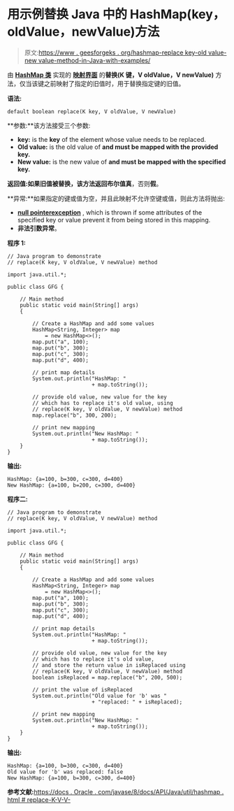 # 用示例替换 Java 中的 HashMap(key，oldValue，newValue)方法

> 原文:[https://www . geesforgeks . org/hashmap-replace key-old value-new value-method-in-Java-with-examples/](https://www.geeksforgeeks.org/hashmap-replacekey-oldvalue-newvalue-method-in-java-with-examples/)

由 **[HashMap 类](https://www.geeksforgeeks.org/java-util-hashmap-in-java/)** 实现的 **[映射界面](https://www.geeksforgeeks.org/map-interface-java-examples/)** 的**替换(K 键，V oldValue，V newValue)** 方法，仅当该键之前映射了指定的旧值时，用于替换指定键的旧值。

**语法:**

```
default boolean replace(K key, V oldValue, V newValue)

```

**参数:**该方法接受三个参数:

*   **key:** is the **key** of the element whose value needs to be replaced.
*   **Old value:** is the old value of **and must be mapped with the provided key.**
*   **New value:** is the new value of **and must be mapped with the specified key.**

**返回值:**如果旧值被替换，该方法返回布尔值**真**，否则**假**。

**异常:**如果指定的键或值为空，并且此映射不允许空键或值，则此方法将抛出:

*   **[null pointerexception](https://www.geeksforgeeks.org/null-pointer-exception-in-java/)** , which is thrown if some attributes of the specified key or value prevent it from being stored in this mapping.
*   **非法引数异常**。

**程序 1:**

```
// Java program to demonstrate
// replace(K key, V oldValue, V newValue) method

import java.util.*;

public class GFG {

    // Main method
    public static void main(String[] args)
    {

        // Create a HashMap and add some values
        HashMap<String, Integer> map
            = new HashMap<>();
        map.put("a", 100);
        map.put("b", 300);
        map.put("c", 300);
        map.put("d", 400);

        // print map details
        System.out.println("HashMap: "
                           + map.toString());

        // provide old value, new value for the key
        // which has to replace it's old value, using
        // replace(K key, V oldValue, V newValue) method
        map.replace("b", 300, 200);

        // print new mapping
        System.out.println("New HashMap: "
                           + map.toString());
    }
}
```

**输出:**

```
HashMap: {a=100, b=300, c=300, d=400}
New HashMap: {a=100, b=200, c=300, d=400}

```

**程序二:**

```
// Java program to demonstrate
// replace(K key, V oldValue, V newValue) method

import java.util.*;

public class GFG {

    // Main method
    public static void main(String[] args)
    {

        // Create a HashMap and add some values
        HashMap<String, Integer> map
            = new HashMap<>();
        map.put("a", 100);
        map.put("b", 300);
        map.put("c", 300);
        map.put("d", 400);

        // print map details
        System.out.println("HashMap: "
                           + map.toString());

        // provide old value, new value for the key
        // which has to replace it's old value,
        // and store the return value in isReplaced using
        // replace(K key, V oldValue, V newValue) method
        boolean isReplaced = map.replace("b", 200, 500);

        // print the value of isReplaced
        System.out.println("Old value for 'b' was "
                           + "replaced: " + isReplaced);

        // print new mapping
        System.out.println("New HashMap: "
                           + map.toString());
    }
}
```

**输出:**

```
HashMap: {a=100, b=300, c=300, d=400}
Old value for 'b' was replaced: false
New HashMap: {a=100, b=300, c=300, d=400}

```

**参考文献:**[https://docs . Oracle . com/javase/8/docs/API/Java/util/hashmap . html # replace-K-V-V-](https://docs.oracle.com/javase/8/docs/api/java/util/HashMap.html#replace-K-V-V-)